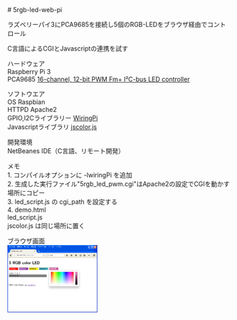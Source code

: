<meta http-equiv="Content-Type" content="text/html; charset=utf-8">
# 5rgb-led-web-pi
<P>ラズベリーパイ3にPCA9685を接続し5個のRGB-LEDをブラウザ経由でコントロール</p>
<p> C言語によるCGIとJavascriptの連携を試す<p>
<p>ハードウェア<br>
  Raspberry Pi 3<br>
  PCA9685 <a href="http://www.nxp.com/ja/products/power-management/lighting-driver-and-controller-ics/ic-led-display-control/16-channel-12-bit-pwm-fm-plus-ic-bus-led-controller:PCA9685">16-channel, 12-bit PWM Fm+ I²C-bus LED controller<a><br>
</p>
<p>ソフトウエア<br>
  OS  Raspbian<br>
  HTTPD Apache2<br>
  GPIO,I2Cライブラリー  <a href="http://wiringpi.com/">WiringPi</a><br>
  Javascriptライブラリ  <a href="http://jscolor.com/">jscolor.js</a><br>
</p>
<p>開発環境<br>
  NetBeanes IDE（C言語、リモート開発）<br>
</p>
<p>
メモ<br>
  1. コンパイルオプションに -lwiringPi を追加<br>
  2. 生成した実行ファイル"5rgb_led_pwm.cgi"はApache2の設定でCGIを動かす場所にコピー<br>
  3. led_script.js の cgi_path を設定する<br>
  4. demo.html<br>
     led_script.js<br>
     jscolor.js は同じ場所に置く<br>
</p>
<p>
ブラウザ画面<br>
<img src="browser.png" width="40%" hight="40%" >
</p>
